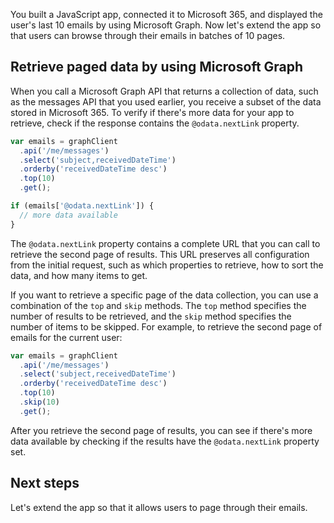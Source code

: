 You built a JavaScript app, connected it to Microsoft 365, and displayed the user's last 10 emails by using Microsoft Graph. Now let's extend the app so that users can browse through their emails in batches of 10 pages.

## Retrieve paged data by using Microsoft Graph

When you call a Microsoft Graph API that returns a collection of data, such as the messages API that you used earlier, you receive a subset of the data stored in Microsoft 365. To verify if there's more data for your app to retrieve, check if the response contains the `@odata.nextLink` property.

```javascript
var emails = graphClient
  .api('/me/messages')
  .select('subject,receivedDateTime')
  .orderby('receivedDateTime desc')
  .top(10)
  .get();

if (emails['@odata.nextLink']) {
  // more data available
}
```

The `@odata.nextLink` property contains a complete URL that you can call to retrieve the second page of results. This URL preserves all configuration from the initial request, such as which properties to retrieve, how to sort the data, and how many items to get.

If you want to retrieve a specific page of the data collection, you can use a combination of the `top` and `skip` methods. The `top` method specifies the number of results to be retrieved, and the `skip` method specifies the number of items to be skipped. For example, to retrieve the second page of emails for the current user:

```javascript
var emails = graphClient
  .api('/me/messages')
  .select('subject,receivedDateTime')
  .orderby('receivedDateTime desc')
  .top(10)
  .skip(10)
  .get();
```

After you retrieve the second page of results, you can see if there's more data available by checking if the results have the `@odata.nextLink` property set.

## Next steps

Let's extend the app so that it allows users to page through their emails.
